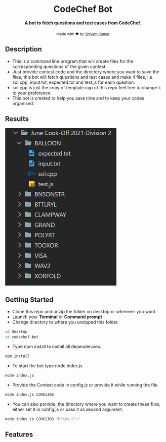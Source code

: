 <div align="center">

<h1>CodeChef Bot</h1>

<p>
  <strong>A bot to fetch questions and test cases from CodeChef.</strong>
</p>


<p>
  <sub>Made with ❤︎ by
    <a href="https://github.com/wandering-sage">Shivam Kumar</a>
  </sub>
</p>
</div>

## Description
- This is a command line program that will create files for the corresponding questions of the given contest.
- Just provide contest code and the directory where you want to save the files, this bot will fetch questions and test cases and make 4 files, i.e. sol.cpp, input.txt, expected.txt and test.js for each question.
- sol.cpp is just the copy of template.cpp of this repo feel free to change it to your preference.
- This bot is created to help you save time and to keep your codes organised.

## Results
<img src="ss.png">

## Getting Started
- Clone this repo and unzip the folder on desktop or wherever you want.
- Launch your **Terminal** or **Command prompt**
- Change directory to where you unzipped this folder.
```bash
cd Desktop
cd codechef-bot
```
- Type npm install to install all dependencies.
```bash
npm install
```
- To start the bot type node index.js
```bash
node index.js
```
- Provide the Contest code in config.js or provide it while running the file.
```bash
node index.js COOK130B
```
- You can also porvide, the directory where you want to create these files, either set it in config.js or pass it as second argument.
```bash
node index.js COOK130B "D:\Vs C++"
```

## Features


